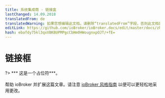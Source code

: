 ```yaml
---
title: 系统集成商 - 链接盒
lastChanged: 14.09.2018
translatedFrom: de
translatedWarning: 如果您想编辑此文档，请删除“translatedFrom”字段，否则此文档将再次自动翻译
editLink: https://github.com/ioBroker/ioBroker.docs/edit/master/docs/zh-cn/integrators/linkbox.md
hash: ebafdy75kl3qxVBKBUPMPgcCbHm0HWougnxpOJT/+fE=
---
```

# 链接框
?> *** 这是一个占位符***。<br><br>帮助 ioBroker 并扩展这篇文章。请注意 [ioBroker 风格指南](https://www.iobroker.net/#de/documentation/community/styleguidedoc.md) 以便可以更轻松地采用更改。
